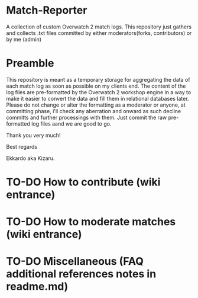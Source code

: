 # Match-Reporter
A collection of custom Overwatch 2 match logs. This repository just gathers and collects .txt files committed by either moderators(forks, contributors) or by me (admin)
# Preamble
This repository is meant as a temporary storage for aggregating the data of each match log as soon as possible on my clients end.
The content of the log files are pre-formatted by the Overwatch 2 workshop engine in a way to make it easier to convert the data and fill them in relational databases later. 
Please do not change or alter the formatting as a moderator or anyone, at committing phase, i'll check any aberration and onward as such decline committs and further processings with them.
Just commit the raw pre-formatted log files aand we are good to go. 

Thank you very much! 

Best regards 

Ekkardo aka Kizaru.
# TO-DO How to contribute (wiki entrance)
# TO-DO How to moderate matches (wiki entrance)
# TO-DO Miscellaneous (FAQ additional references notes in readme.md)
